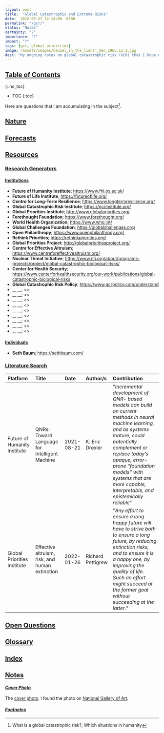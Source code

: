 ```yaml
---
layout: post
title:  "Global Catastrophic and Extreme Risks"
date:  2022-03-27 12:14:00 -0500
permalink: "/gcr/"
status: "Notes"
certainty: "?"
importance: "?"
impact: "?"
tags: [gcr, global-priorities]
image: /assets/images/daniel_in_the_lions'_den_1965.13.1.jpg
desc: "My ongoing notes on global catastrophic risk (GCR) that I hope will one day metamorphose into a review. This post is primarily for my own learning."
---
```


## [Table of Contents](#toc)
{:.no_toc}
* TOC
{:toc}

Here are questions that I am accumulating in the subject[^1].

## [Nature](#nature)


## [Forecasts](#forecasting-gcr)

## [Resources](#resources)

### [Research Generators](#research-generators)

#### [Institutions](#institutions)

- __Future of Humanity Institute__; <https://www.fhi.ox.ac.uk/>
- __Future of Life Institute__; <https://futureoflife.org/>
- __Centre for Long-Term Resilience__; <https://www.longtermresilience.org/>
- __Global Catastrophic Risk Institute__; <https://gcrinstitute.org/>
- __Global Priorities Institute__; <http://www.globalpriorities.org/>
- __Forethought Foundation__; <https://www.forethought.org/>
- __World Health Organization__; <https://www.who.int/>
- __Global Challenges Foundation__; <https://globalchallenges.org/>
- __Open Philanthropy__; <https://www.openphilanthropy.org/>
- __Rethink Priorities__; <https://rethinkpriorities.org/>  
- __Global Priorities Project__; <http://globalprioritiesproject.org/>
- __Centre for Effective Altruism__; <https://www.centreforeffectivealtruism.org/>
- __Nuclear Threat Initiative__; <https://www.nti.org/about/programs-projects/project/global-catastrophic-biological-risks/>
- __Center for Health Security__; <https://www.centerforhealthsecurity.org/our-work/publications/global-catastrophic-biological-risks>
- __Global Catastrophic Risk Policy__; <https://www.gcrpolicy.com/understand>
- __ __; <>
- __ __; <>
- __ __; <>
- __ __; <>
- __ __; <>
- __ __; <>
- __ __; <>
- __ __; <>
- __ __; <>

#### [Individuals](#individuals)

- __Seth Baum__; <https://sethbaum.com/>


### [Literature Search](#academic-litearture)

|Platform|Title|Date|Author/s|Contribution|
|:---|:---|:---|:---|:---|
|Future of Humanity Institute|QNRs: Toward Language for Intelligent Machine|2021-08-21|K. Eric Drexler|"_Incremental development of QNR- based models can build on current methods in neural machine learning, and as systems mature, could potentially complement or replace today’s opaque, error-prone “foundation models” with systems that are more capable, interpretable, and epistemically reliable_"|
|Global Priorities Institute|Effective altruism, risk, and human extinction|2022-01-26|Richard Pettigrew|"_Any effort to ensure a long happy future will have to strive both to ensure a long future, by reducing extinction risks, and to ensure it is a happy one, by improving the quality of life. Such an effort might succeed at the former goal without succeeding at the latter._"|

<!-- ||||||
||||||
||||||
||||||
||||||
||||||
|||||| -->

## [Open Questions](#questions)

## [Glossary](#glossary)

## [Index](#index)

## [Notes](#notes)

#### *[Cover Photo](#cover-photo)*

The [cover photo](https://www.nga.gov/collection/art-object-page.50298.html). I found the photo on [National Gallery of Art](https://www.nga.gov/).

<!--
https://www.nga.gov/collection/art-object-page.66765.html -->

#### *[Footnotes](#footnotes)*

[^1]: What is a global catastrophic risk?; Which situations in humanity

